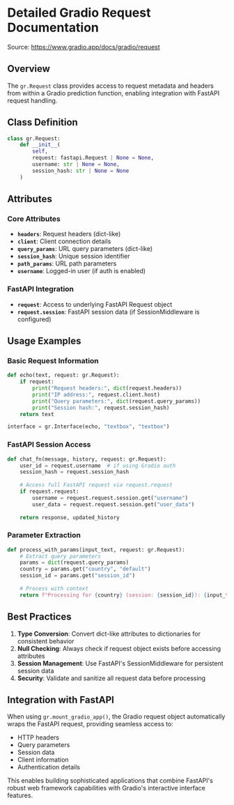 # Detailed Gradio Request Documentation

Source: https://www.gradio.app/docs/gradio/request

## Overview

The `gr.Request` class provides access to request metadata and headers from within a Gradio prediction function, enabling integration with FastAPI request handling.

## Class Definition

```python
class gr.Request:
    def __init__(
        self,
        request: fastapi.Request | None = None,
        username: str | None = None,
        session_hash: str | None = None
    )
```

## Attributes

### Core Attributes
- **`headers`**: Request headers (dict-like)
- **`client`**: Client connection details
- **`query_params`**: URL query parameters (dict-like)
- **`session_hash`**: Unique session identifier
- **`path_params`**: URL path parameters
- **`username`**: Logged-in user (if auth is enabled)

### FastAPI Integration
- **`request`**: Access to underlying FastAPI Request object
- **`request.session`**: FastAPI session data (if SessionMiddleware is configured)

## Usage Examples

### Basic Request Information
```python
def echo(text, request: gr.Request):
    if request:
        print("Request headers:", dict(request.headers))
        print("IP address:", request.client.host)
        print("Query parameters:", dict(request.query_params))
        print("Session hash:", request.session_hash)
    return text

interface = gr.Interface(echo, "textbox", "textbox")
```

### FastAPI Session Access
```python
def chat_fn(message, history, request: gr.Request):
    user_id = request.username  # if using Gradio auth
    session_hash = request.session_hash
    
    # Access full FastAPI request via request.request
    if request.request:
        username = request.request.session.get("username")
        user_data = request.request.session.get("user_data")
    
    return response, updated_history
```

### Parameter Extraction
```python
def process_with_params(input_text, request: gr.Request):
    # Extract query parameters
    params = dict(request.query_params)
    country = params.get("country", "default")
    session_id = params.get("session_id")
    
    # Process with context
    return f"Processing for {country} (session: {session_id}): {input_text}"
```

## Best Practices

1. **Type Conversion**: Convert dict-like attributes to dictionaries for consistent behavior
2. **Null Checking**: Always check if request object exists before accessing attributes
3. **Session Management**: Use FastAPI's SessionMiddleware for persistent session data
4. **Security**: Validate and sanitize all request data before processing

## Integration with FastAPI

When using `gr.mount_gradio_app()`, the Gradio request object automatically wraps the FastAPI request, providing seamless access to:
- HTTP headers
- Query parameters
- Session data
- Client information
- Authentication details

This enables building sophisticated applications that combine FastAPI's robust web framework capabilities with Gradio's interactive interface features.